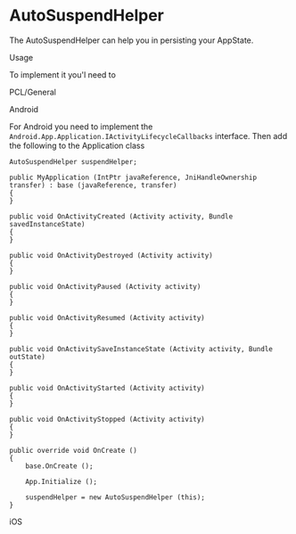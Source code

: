 # AutoSuspendHelper

The AutoSuspendHelper can help you in persisting your AppState.

Usage

To implement it you'l need to

PCL/General

Android

For Android you need to implement the `Android.App.Application.IActivityLifecycleCallbacks` interface. Then add the following to the Application class

```
AutoSuspendHelper suspendHelper;

public MyApplication (IntPtr javaReference, JniHandleOwnership transfer) : base (javaReference, transfer)
{
}

public void OnActivityCreated (Activity activity, Bundle savedInstanceState)
{
}

public void OnActivityDestroyed (Activity activity)
{
}

public void OnActivityPaused (Activity activity)
{
}

public void OnActivityResumed (Activity activity)
{
}

public void OnActivitySaveInstanceState (Activity activity, Bundle outState)
{
}

public void OnActivityStarted (Activity activity)
{
}

public void OnActivityStopped (Activity activity)
{
}

public override void OnCreate ()
{
    base.OnCreate ();
    
    App.Initialize ();
    
    suspendHelper = new AutoSuspendHelper (this);
}
```

iOS

